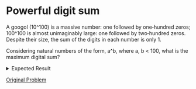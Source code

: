 # Powerful digit sum

A googol (10^100) is a massive number: one followed by one‐hundred zeros; 100^100 is almost unimaginably large: one followed by two‐hundred zeros. Despite their size, the sum of the digits in each number is only 1.

Considering natural numbers of the form, a^b, where a, b < 100, what is the maximum digital sum?

<details> 
<summary>Expected Result</summary>
<pre>
972
</pre>
</details>

[Original Problem](https://projecteuler.net/problem=56)
